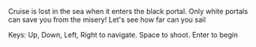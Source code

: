 Cruise is lost in the sea when it enters the black portal. Only white portals can save you from the misery! Let's see how far can you sail

Keys: Up, Down, Left, Right to navigate. Space to shoot. Enter to begin